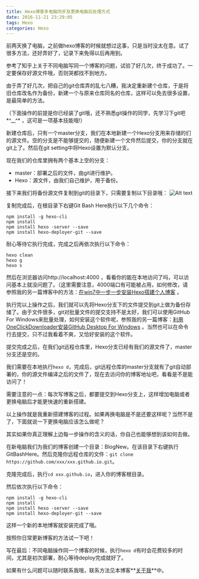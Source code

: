 ```yaml
---
title: Hexo博客多电脑同步及更换电脑后处理方式
date: 2016-11-21 23:29:05
tags: Hexo
categories: Hexo
---
```


前两天换了电脑，之前做hexo博客的时候就想过这事，只是当时没太在意。试了很多方法，还好弄好了，记录下来免得以后再用到。

参考了知乎上关于不同电脑写同一个博客的问题，试验了好几次，终于成功了。一定要保存好源文件哦，否则哭都找不到地方。

<!-- more -->

由于弄了好几次，把自己的git仓库弄的乱七八糟，我决定重新建个仓库，于是将旧仓库改名作为备份，新建一个与原来仓库同名的仓库，这样可以免去很多设置，是最简单的方法。

（下面操作的前提是你已经装了git哦，还不熟悉git操作的同学，先学习下git吧*^__^* ，这可是一项基本技能哦!）

新建仓库后，只有一个master分支，我们在本地新建一个Hexo分支用来存储的们的源文件。空的分支是不能够提交的，随便新建一个文件然后提交，你的分支就在git上了。然后在git setting中将Hexo设置为默认分支。

现在我们的仓库里拥有两个基本上空的分支：
* master：部署之后的文件，由git进行维护。
* Hexo：源文件，由我们自己维护，用于备份。

接下来我们将备份源文件复制到git的目录下，只需要复制以下目录哦：
![Alt text](http://7xsp5x.com2.z0.glb.clouddn.com/%E8%A6%81%E5%A4%8D%E5%88%B6%E7%9A%84%E6%96%87%E4%BB%B6%E7%9B%AE%E5%BD%95.png)

复制完成后，在根目录下右键Git Bash Here执行以下几个命令：

	npm install -g hexo-cli
	npm install
	npm install hexo -server --save
	npm install hexo-deployer-git --save

耐心等待它执行完成，完成之后再依次执行以下命令：

	hexo clean
	hexo g
	hexo s

然后在浏览器访问http://localhost:4000 ，看看你的能在本地访问了吗，可以访问基本上就没问题了。（这里需要注意，4000端口有可能被占用，如何修改，请参照我的另一篇博客中的方法：[在win7中一步一步安装Hexo搭建个人博客](http://www.lzblog.cn/2016/04/06/%E5%9C%A8win7%E4%B8%AD%E4%B8%80%E6%AD%A5%E4%B8%80%E6%AD%A5%E5%AE%89%E8%A3%85Hexo%E6%90%AD%E5%BB%BA%E4%B8%AA%E4%BA%BA%E5%8D%9A%E5%AE%A2/ "在win7中一步一步安装Hexo搭建个人博客") 。

执行完以上操作之后，我们就可以先将Hexo分支下的文件提交到git上做为备份存储了。由于文件很多，git对批量文件的提交支持不是太好，我们可以使用GitHub For Windows来批量处理，如何安装这个软件呢，参照我的另一篇博客：[利用OneClickDownloader安装GitHub Desktop For Windows](http://www.lzblog.cn/2016/11/04/%E5%88%A9%E7%94%A8OneClickDownloader%E5%AE%89%E8%A3%85GitHub-Desktop-For-Windows/ "利用OneClickDownloader安装GitHub Desktop For Windows") 。当然也可以在命令行去提交，只不过我看着不爽，又恰好安装的这个软件。

提交完成之后，在我们git远程仓库里，Hexo分支已经有我们的源文件了，master分支还是空的。

我们需要在本地执行`hexo d`，完成后，git远程仓库的master分支就有了git自动部署的，你的源文件编译之后的文件了，现在去访问你的博客地址吧，看看是不是能访问了！

需要注意的一点：每次写博客之后，都要提交到Hexo分支上，这样增加电脑或者更换电脑后才能更快速的重新搭建。

以上操作就是我重新搭建博客的过程。如果再换电脑是不是还要这样呢？当然不是了，下面就说一下更换电脑应该怎么做呢？

其实如果你真正理解上边每一步操作的含义的话，你自己也能够想到该如何去做。

在新电脑我们为我们的博客创建一个目录：BlogNew。在该目录下右键执行GitBashHere。然后克隆你远程仓库的文件：`git clone https://github.com/xxx/xxx.github.io.git`。

克隆完成后，执行`cd xxx.github.io`，进入你的博客根目录。

然后依次执行以下命令：

	npm install -g hexo-cli
	npm install
	npm install hexo -server --save
	npm install hexo-deployer-git --save

这样一个新的本地博客就安装完成了哦。

按照你日常更新博客的方法试一下吧！

写在最后：不同电脑操作同一个博客的时候，执行`hexo d`有时会花费较多的时间，尤其是初次部署，耐心等待deploy完成就好了。

如果有什么问题可以随时联系我哦，联系方法见本博客**[关于我](http://www.lzblog.cn/about/)**中。




